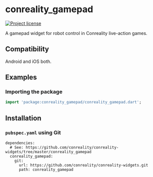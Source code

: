 conreality_gamepad
==================

[![Project license](https://img.shields.io/badge/license-Public%20Domain-blue.svg)](https://unlicense.org)

A gamepad widget for robot control in Conreality live-action games.

Compatibility
-------------

Android and iOS both.

Examples
--------

### Importing the package

```dart
import 'package:conreality_gamepad/conreality_gamepad.dart';
```

Installation
------------

### `pubspec.yaml` using Git

    dependencies:
      # See: https://github.com/conreality/conreality-widgets/tree/master/conreality_gamepad
      conreality_gamepad:
        git:
          url: https://github.com/conreality/conreality-widgets.git
          path: conreality_gamepad
